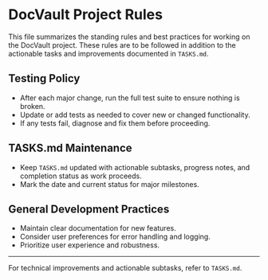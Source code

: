 # DocVault Project Rules

This file summarizes the standing rules and best practices for working on the DocVault project. These rules are to be followed in addition to the actionable tasks and improvements documented in `TASKS.md`.

## Testing Policy
- After each major change, run the full test suite to ensure nothing is broken.
- Update or add tests as needed to cover new or changed functionality.
- If any tests fail, diagnose and fix them before proceeding.

## TASKS.md Maintenance
- Keep `TASKS.md` updated with actionable subtasks, progress notes, and completion status as work proceeds.
- Mark the date and current status for major milestones.

## General Development Practices
- Maintain clear documentation for new features.
- Consider user preferences for error handling and logging.
- Prioritize user experience and robustness.

---

For technical improvements and actionable subtasks, refer to `TASKS.md`.
